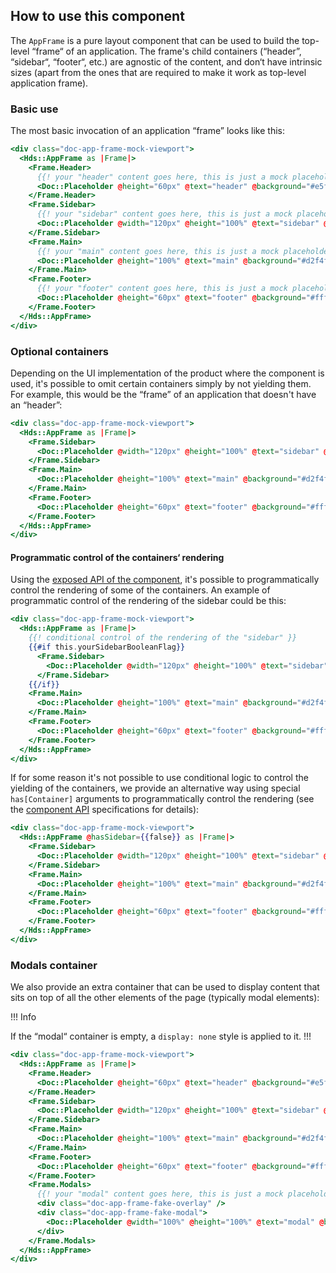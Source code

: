 ## How to use this component

The `AppFrame` is a pure layout component that can be used to build the top-level “frame“ of an application. The frame's child containers (“header”, “sidebar“, “footer“, etc.) are agnostic of the content, and don‘t have intrinsic sizes (apart from the ones that are required to make it work as top-level application frame).

### Basic use

The most basic invocation of an application “frame” looks like this:

```handlebars
<div class="doc-app-frame-mock-viewport">
  <Hds::AppFrame as |Frame|>
    <Frame.Header>
      {{! your "header" content goes here, this is just a mock placeholder }}
      <Doc::Placeholder @height="60px" @text="header" @background="#e5ffd2" />
    </Frame.Header>
    <Frame.Sidebar>
      {{! your "sidebar" content goes here, this is just a mock placeholder }}
      <Doc::Placeholder @width="120px" @height="100%" @text="sidebar" @background="#e4c5f3" />
    </Frame.Sidebar>
    <Frame.Main>
      {{! your "main" content goes here, this is just a mock placeholder }}
      <Doc::Placeholder @height="100%" @text="main" @background="#d2f4ff" />
    </Frame.Main>
    <Frame.Footer>
      {{! your "footer" content goes here, this is just a mock placeholder }}
      <Doc::Placeholder @height="60px" @text="footer" @background="#fff8d2" />
    </Frame.Footer>
  </Hds::AppFrame>
</div>
```

### Optional containers

Depending on the UI implementation of the product where the component is used, it's possible to omit certain containers simply by not yielding them. For example, this would be the “frame” of an application that doesn't have an “header”:

```handlebars
<div class="doc-app-frame-mock-viewport">
  <Hds::AppFrame as |Frame|>
    <Frame.Sidebar>
      <Doc::Placeholder @width="120px" @height="100%" @text="sidebar" @background="#e4c5f3" />
    </Frame.Sidebar>
    <Frame.Main>
      <Doc::Placeholder @height="100%" @text="main" @background="#d2f4ff" />
    </Frame.Main>
    <Frame.Footer>
      <Doc::Placeholder @height="60px" @text="footer" @background="#fff8d2" />
    </Frame.Footer>
  </Hds::AppFrame>
</div>
```

#### Programmatic control of the containers‘ rendering

Using the [exposed API of the component](#component-api), it's possible to programmatically control the rendering of some of the containers. An example of programmatic control of the rendering of the sidebar could be this:

```handlebars
<div class="doc-app-frame-mock-viewport">
  <Hds::AppFrame as |Frame|>
    {{! conditional control of the rendering of the "sidebar" }}
    {{#if this.yourSidebarBooleanFlag}}
      <Frame.Sidebar>
        <Doc::Placeholder @width="120px" @height="100%" @text="sidebar" @background="#e4c5f3" />
      </Frame.Sidebar>
    {{/if}}
    <Frame.Main>
      <Doc::Placeholder @height="100%" @text="main" @background="#d2f4ff" />
    </Frame.Main>
    <Frame.Footer>
      <Doc::Placeholder @height="60px" @text="footer" @background="#fff8d2" />
    </Frame.Footer>
  </Hds::AppFrame>
</div>
```

If for some reason it's not possible to use conditional logic to control the yielding of the containers, we provide an alternative way using special `has[Container]` arguments to programmatically control the rendering (see the [component API](#component-api) specifications for details):

```handlebars
<div class="doc-app-frame-mock-viewport">
  <Hds::AppFrame @hasSidebar={{false}} as |Frame|>
    <Frame.Sidebar>
      <Doc::Placeholder @width="120px" @height="100%" @text="sidebar" @background="#e4c5f3" />
    </Frame.Sidebar>
    <Frame.Main>
      <Doc::Placeholder @height="100%" @text="main" @background="#d2f4ff" />
    </Frame.Main>
    <Frame.Footer>
      <Doc::Placeholder @height="60px" @text="footer" @background="#fff8d2" />
    </Frame.Footer>
  </Hds::AppFrame>
</div>
```

### Modals container

We also provide an extra container that can be used to display content that sits on top of all the other elements of the page (typically modal elements):

!!! Info

If the “modal“ container is empty, a `display: none` style is applied to it.
!!!

```handlebars
<div class="doc-app-frame-mock-viewport">
  <Hds::AppFrame as |Frame|>
    <Frame.Header>
      <Doc::Placeholder @height="60px" @text="header" @background="#e5ffd2" />
    </Frame.Header>
    <Frame.Sidebar>
      <Doc::Placeholder @width="120px" @height="100%" @text="sidebar" @background="#e4c5f3" />
    </Frame.Sidebar>
    <Frame.Main>
      <Doc::Placeholder @height="100%" @text="main" @background="#d2f4ff" />
    </Frame.Main>
    <Frame.Footer>
      <Doc::Placeholder @height="60px" @text="footer" @background="#fff8d2" />
    </Frame.Footer>
    <Frame.Modals>
      {{! your "modal" content goes here, this is just a mock placeholder }}
      <div class="doc-app-frame-fake-overlay" />
      <div class="doc-app-frame-fake-modal">
        <Doc::Placeholder @width="100%" @height="100%" @text="modal" @background="#ffffffb5" />
      </div>
    </Frame.Modals>
  </Hds::AppFrame>
</div>
```
